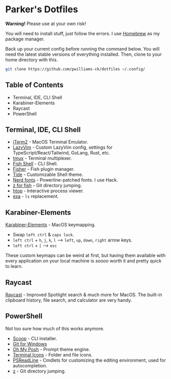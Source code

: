 # Parker's Dotfiles

**Warning!** Please use at your own risk!

You will need to install stuff, just follow the errors. I use [Homebrew](https://brew.sh)
as my package manager.

Back up your current config before running the command below. You will need the
latest stable versions of everything installed. Then, clone to your home directory
with this.

```bash
git clone https://github.com/pwilliams-ck/dotfiles ~/.config/
```

## Table of Contents

- Terminal, IDE, CLI Shell
- Karabiner-Elements
- Raycast
- PowerShell

## Terminal, IDE, CLI Shell

- [iTerm2](https://iterm2.com/documentation.html) - MacOS Terminal Emulator.
- [LazyVim](https://lazyvim.org) - Custom LazyVim config, settings for TypeScript/React/Tailwind,
  GoLang, Rust, etc.
- [tmux](https://github.com/tmux/tmux/wiki) - Terminal multiplexer.
- [Fish Shell](https://fishshell.com/) - CLI Shell.
- [Fisher](https://github.com/jorgebucaran/fisher) - Fish plugin manager.
- [Tide](https://github.com/IlanCosman/tide) - Customizable Shell theme.
- [Nerd fonts](https://github.com/ryanoasis/nerd-fonts) - Powerline-patched fonts.
  I use Hack.
- [z for fish](https://github.com/jethrokuan/z) - Git directory jumping.
- [htop](https://htop.dev/) - Interactive process viewer.
- [exa](https://the.exa.website/) - `ls` replacement.

## Karabiner-Elements

[Karabiner-Elements](https://karabiner-elements.pqrs.org/) - MacOS keymapping.

- Swap `left ctrl` & `caps lock`.
- `left ctrl` + `h`, `j`, `k`, `l` --> `left`, `up`, `down`, `right` arrow keys.
- `left ctrl` + `[` --> `esc`

These custom keymaps can be weird at first, but having them available with every
application on your local machine is _soooo_ worth it and pretty quick to learn.

## Raycast

[Raycast](https://raycast.com) - Improved Spotlight search & much more for MacOS.
The built-in clipboard history, file search, and calculator are very handy.

## PowerShell

Not too sure how much of this works anymore.

- [Scoop](https://scoop.sh/) - CLI installer.
- [Git for Windows](https://gitforwindows.org/)
- [Oh My Posh](https://ohmyposh.dev/) - Prompt theme engine.
- [Terminal Icons](https://github.com/devblackops/Terminal-Icons) - Folder and
  file icons.
- [PSReadLine](https://docs.microsoft.com/en-us/powershell/module/psreadline/) -
  Cmdlets for customizing the editing environment, used for autocompletion.
- [z](https://www.powershellgallery.com/packages/z) - Git directory jumping.
